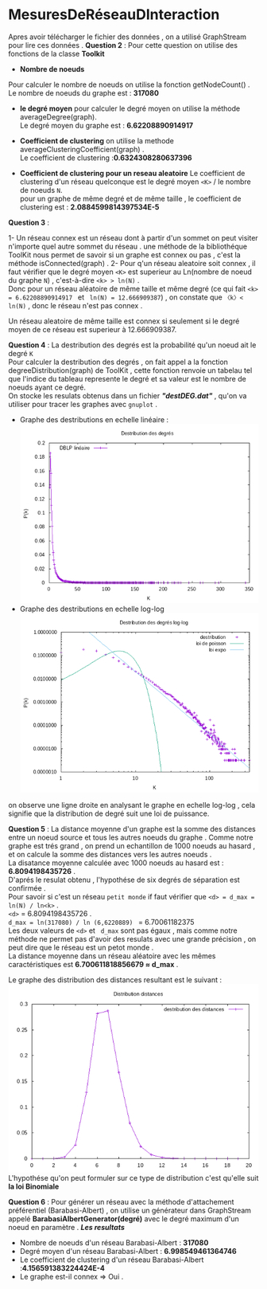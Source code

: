 # MesuresDeRéseauDInteraction

Apres avoir télécharger le fichier des données , on a utilisé GraphStream pour lire ces données .
**Question 2** :
Pour cette question on utilise des fonctions de la classe **Toolkit**
- **Nombre de noeuds**

Pour calculer le nombre de noeuds on utilise la fonction getNodeCount() . </br>
Le nombre de noeuds du graphe est  : **317080**

- **le degré moyen**
pour calculer le degré moyen on utilise la méthode averageDegree(graph).</br>
Le degré moyen du graphe est : **6.62208890914917**

- **Coefficient de clustering**
on utilise la methode averageClusteringCoefficient(graph) .</br>
Le coefficient de clustering :**0.6324308280637396**

- **Coefficient de clustering pour un reseau aleatoire**
Le coefficient de clustering d'un réseau quelconque est le degré moyen `<K>` / le nombre de noeuds `N`. </br>
pour un graphe de même degré et de même taille , le coefficient de clustering est  : **2.0884599814397534E-5**

**Question 3** :

1- Un réseau connex est un réseau dont à partir d'un sommet on peut visiter n'importe quel autre sommet du réseau .
une méthode de la bibliothéque ToolKit nous permet de savoir si un graphe est connex ou pas , c'est la méthode isConnected(graph) .
2- Pour q'un réseau aleatoire soit connex , il faut vérifier que le degré moyen `<K>` est superieur au Ln(nombre de noeud du graphe `N`) , c'est-à-dire `<k> > ln(N)` .</br>
Donc pour un réseau aléatoire de même taille et même degré (ce qui fait `<k> = 6.62208890914917 ` et `
ln(N) = 12.666909387`) , on constate que `〈k〉< ln(N)` , donc le réseau n'est pas connex .

Un réseau aleatoire de même taille est connex si seulement si le degré moyen de ce réseau est superieur à 12.666909387.


**Question 4** :
La destribution des degrés est la probabilité qu'un noeud ait le degré `K` </br>
Pour calculer la destribution des degrés , on fait appel a la fonction degreeDistribution(graph) de ToolKit , cette fonction renvoie un tabelau tel que l'indice du tableau represente le degré et sa valeur est le nombre de noeuds ayant ce degré. </br>
On stocke les resulats obtenus dans un fichier ***"destDEG.dat"*** ,  qu'on va utiliser pour tracer les graphes avec `gnuplot` .

- Graphe des destributions en echelle linéaire :<img src="destributionDegre_lineaire.png">
- Graphe des destributions en echelle log-log <img src="destributionDegre_log.png">

on observe une ligne droite en analysant le graphe en echelle log-log , cela signifie que la distribution de degré suit une loi de puissance.

**Question 5** :
La distance moyenne d'un graphe est la somme des distances entre un noeud source et tous les autres noeuds du graphe .
Comme notre graphe est trés grand , on prend un echantillon de 1000 noeuds au hasard , et on calcule la somme des distances vers les autres noeuds .</br>
La disatance moyenne calculée avec 1000 noeuds au hasard est : **6.8094198435726** .</br>
D'aprés le resulat obtenu , l'hypothése de six degrés de séparation est confirmée . </br>
Pour savoir si c'est un réseau `petit monde` if faut vérifier que `<d> = d_max = ln(N) / ln<k>` . </br>
 `<d>` = 6.8094198435726 . </br>
`d_max = ln(317080) / ln (6,6220889) ` = 6.70061182375 </br>
Les deux valeurs de `<d>` et ` d_max` sont pas égaux , mais comme notre méthode ne permet pas d'avoir des resulats avec une grande précision , on peut dire que le réseau est un petot monde . </br>
La distance moyenne dans un réseau aléatoire avec les mêmes caractéristiques est **6.700611818856679 ≈ d_max** .  </br>

Le graphe des distribution des distances resultant est le suivant  :
<img src="Distances.png">
L'hypothése qu'on peut formuler sur ce type de distribution c'est qu'elle suit **la loi Binomiale**

**Question 6** :
Pour générer un réseau avec la méthode d'attachement préférentiel (Barabasi-Albert) , on utilise un générateur dans GraphStream appelé **BarabasiAlbertGenerator(degré)** avec le degré maximum d'un noeud en paramètre .
***Les resultats***
- Nombre de noeuds d'un réseau Barabasi-Albert  : **317080**
- Degré moyen d'un réseau Barabasi-Albert : **6.998549461364746**
- Le coefficient de clustering d'un réseau Barabasi-Albert :**4.156591383224424E-4**
- Le graphe est-il connex  => Oui .










